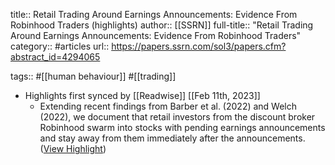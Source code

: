 title:: Retail Trading Around Earnings Announcements: Evidence From Robinhood Traders (highlights)
author:: [[SSRN]]
full-title:: "Retail Trading Around Earnings Announcements: Evidence From Robinhood Traders"
category:: #articles
url:: https://papers.ssrn.com/sol3/papers.cfm?abstract_id=4294065

tags:: #[[human behaviour]] #[[trading]]

- Highlights first synced by [[Readwise]] [[Feb 11th, 2023]]
	- Extending recent findings from Barber et al. (2022) and Welch (2022), we document that retail investors from the discount broker Robinhood swarm into stocks with pending earnings announcements and stay away from them immediately after the announcements. ([View Highlight](https://read.readwise.io/read/01gryy2hymrqt2dtqvbnrgrada))